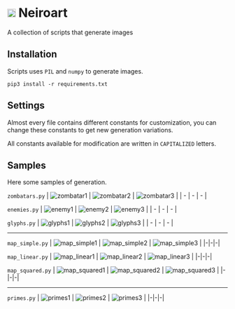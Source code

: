 # <img src="img/logo.png" style="width: 1ch; image-rendering: pixelated"> Neiroart
A collection of scripts that generate images

## Installation
Scripts uses `PIL` and `numpy` to generate images.

```
pip3 install -r requirements.txt
```

## Settings
Almost every file contains different constants for customization, you can change these constants to get new generation variations. 

All constants available for modification are written in `CAPITALIZED` letters.

## Samples
Here some samples of generation.

`zombatars.py`
| ![zombatar1](img/zombatar1.png) | ![zombatar2](img/zombatar2.png) | ![zombatar3](img/zombatar3.png) |
| - | - | - |

`enemies.py`
| ![enemy1](img/enemy1.png) | ![enemy2](img/enemy2.png) | ![enemy3](img/enemy3.png) |
| - | - | - |

`glyphs.py`
| ![glyphs1](img/glyphs1.png) | ![glyphs2](img/glyphs2.png) | ![glyphs3](img/glyphs3.png) |
| - | - | - |

---

`map_simple.py`
| ![map_simple1](img/map_simple1.png) | ![map_simple2](img/map_simple2.png) | ![map_simple3](img/map_simple3.png) |
|-|-|-|

`map_linear.py`
| ![map_linear1](img/map_linear1.png) | ![map_linear2](img/map_linear2.png) | ![map_linear3](img/map_linear3.png) |
|-|-|-|

`map_squared.py`
| ![map_squared1](img/map_squared1.png) | ![map_squared2](img/map_squared2.png) | ![map_squared3](img/map_squared3.png) |
|-|-|-|

---
`primes.py`
| ![primes1](img/primes1.png) | ![primes2](img/primes2.png) | ![primes3](img/primes3.png) |
|-|-|-|
